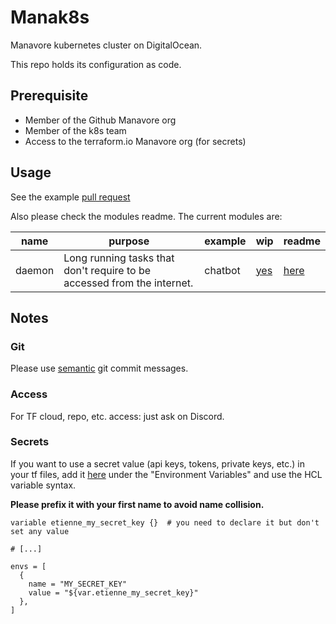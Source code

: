 # Manak8s

Manavore kubernetes cluster on DigitalOcean.

This repo holds its configuration as code.

## Prerequisite

- Member of the Github Manavore org
- Member of the k8s team
- Access to the terraform.io Manavore org (for secrets)

## Usage

See the example [pull request](https://github.com/manavore/manak8s/pull/5)

Also please check the modules readme.
The current modules are:

| name | purpose | example | wip | readme |
| ---- | ------- | ------- | --- | ------ |
| daemon | Long running tasks that don't require to be accessed from the internet. | chatbot | [yes](#6) | [here](https://github.com/manavore/manak8s/blob/develop/terraform/modules/daemon/README.md) |

## Notes

### Git

Please use [semantic](https://seesparkbox.com/foundry/semantic_commit_messages) git commit messages.

### Access

For TF cloud, repo, etc. access: just ask on Discord.

### Secrets

If you want to use a secret value (api keys, tokens, private keys, etc.) in your tf files, add it [here](https://app.terraform.io/app/manavore/workspaces/manak8s/variables) under the "Environment Variables" and use the HCL variable syntax.

**Please prefix it with your first name to avoid name collision.**

```hcl
variable etienne_my_secret_key {}  # you need to declare it but don't set any value

# [...]

envs = [
  {
    name = "MY_SECRET_KEY"
    value = "${var.etienne_my_secret_key}"
  },
]
```
